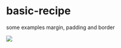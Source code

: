 # basic-recipe
some examples margin, padding and border

![](https://brucehillwalley.github.io/basic-recipe/)
